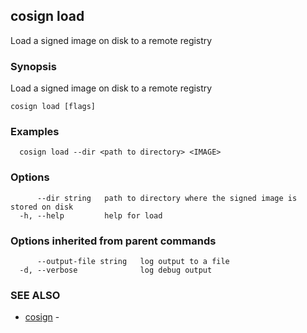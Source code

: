 ## cosign load

Load a signed image on disk to a remote registry

### Synopsis

Load a signed image on disk to a remote registry

```
cosign load [flags]
```

### Examples

```
  cosign load --dir <path to directory> <IMAGE>
```

### Options

```
      --dir string   path to directory where the signed image is stored on disk
  -h, --help         help for load
```

### Options inherited from parent commands

```
      --output-file string   log output to a file
  -d, --verbose              log debug output
```

### SEE ALSO

* [cosign](cosign.md)	 - 

